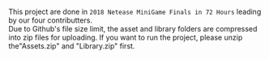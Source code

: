 This project are done in `2018 Netease MiniGame Finals in 72 Hours` leading by our four contributters.  
Due to Github's file size limit, the asset and library folders are compressed into zip files for uploading. If you want to run the project, please unzip the"Assets.zip" and "Library.zip" first.